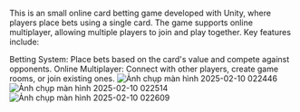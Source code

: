 This is an small online card betting game developed with Unity, where players place bets using a single card. The game supports online multiplayer, allowing multiple players to join and play together. Key features include:

Betting System: Place bets based on the card's value and compete against opponents.
Online Multiplayer: Connect with other players, create game rooms, or join existing ones.
![Ảnh chụp màn hình 2025-02-10 022446](https://github.com/user-attachments/assets/631b746d-8d23-450d-ac10-16aac3c78832)
![Ảnh chụp màn hình 2025-02-10 022514](https://github.com/user-attachments/assets/aa6aa03d-fb11-478a-bede-9e2248ea8a64)
![Ảnh chụp màn hình 2025-02-10 022609](https://github.com/user-attachments/assets/8dbff940-85b0-4856-ad85-ce2d71ab75b6)
